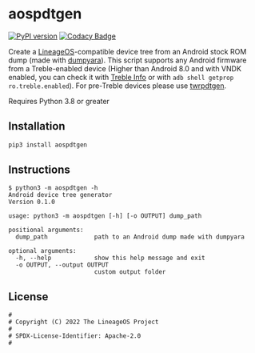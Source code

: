 # aospdtgen

[![PyPI version](https://img.shields.io/pypi/v/aospdtgen)](https://pypi.org/project/aospdtgen/)
[![Codacy Badge](https://app.codacy.com/project/badge/Grade/0ec14174bf9840458f27062444b1e375)](https://www.codacy.com/gh/sebaubuntu-python/aospdtgen/dashboard?utm_source=github.com&amp;utm_medium=referral&amp;utm_content=sebaubuntu-python/aospdtgen&amp;utm_campaign=Badge_Grade)

Create a [LineageOS](https://github.com/LineageOS)-compatible device tree from an Android stock ROM dump (made with [dumpyara](https://github.com/SebaUbuntu/dumpyara)).
This script supports any Android firmware from a Treble-enabled device (Higher than Android 8.0 and with VNDK enabled, you can check it with [Treble Info](https://play.google.com/store/apps/details?id=tk.hack5.treblecheck) or with `adb shell getprop ro.treble.enabled`).
For pre-Treble devices please use [twrpdtgen](https://github.com/twrpdtgen/twrpdtgen).

Requires Python 3.8 or greater

## Installation

```sh
pip3 install aospdtgen
```

## Instructions

```
$ python3 -m aospdtgen -h
Android device tree generator
Version 0.1.0

usage: python3 -m aospdtgen [-h] [-o OUTPUT] dump_path

positional arguments:
  dump_path             path to an Android dump made with dumpyara

optional arguments:
  -h, --help            show this help message and exit
  -o OUTPUT, --output OUTPUT
                        custom output folder
```

## License

```
#
# Copyright (C) 2022 The LineageOS Project
#
# SPDX-License-Identifier: Apache-2.0
#
```
